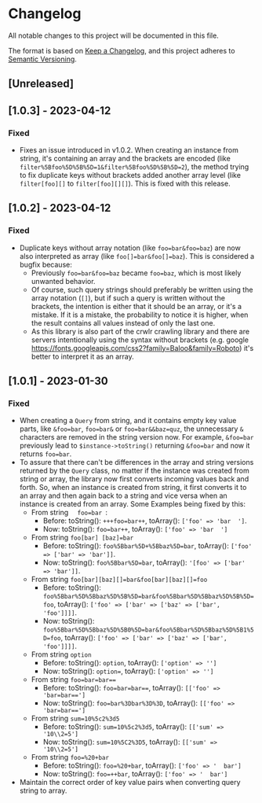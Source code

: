 # Changelog

All notable changes to this project will be documented in this file.

The format is based on [Keep a Changelog](https://keepachangelog.com/en/1.0.0/),
and this project adheres to [Semantic Versioning](https://semver.org/spec/v2.0.0.html).

## [Unreleased]

## [1.0.3] - 2023-04-12
### Fixed
- Fixes an issue introduced in v1.0.2. When creating an instance from string, it's containing an array and the brackets are encoded (like `filter%5Bfoo%5D%5B%5D=1&filter%5Bfoo%5D%5B%5D=2`), the method trying to fix duplicate keys without brackets added another array level (like `filter[foo][]` to `filter[foo][][]`). This is fixed with this release.

## [1.0.2] - 2023-04-12
### Fixed
- Duplicate keys without array notation (like `foo=bar&foo=baz`) are now also interpreted as array (like `foo[]=bar&foo[]=baz`). This is considered a bugfix because:
  - Previously `foo=bar&foo=baz` became `foo=baz`, which is most likely unwanted behavior.
  - Of course, such query strings should preferably be written using the array notation (`[]`), but if such a query is written without the brackets, the intention is either that it should be an array, or it's a mistake. If it is a mistake, the probability to notice it is higher, when the result contains all values instead of only the last one.
  - As this library is also part of the crwlr crawling library and there are servers intentionally using the syntax without brackets (e.g. google https://fonts.googleapis.com/css2?family=Baloo&family=Roboto) it's better to interpret it as an array.

## [1.0.1] - 2023-01-30
### Fixed
- When creating a `Query` from string, and it contains empty key value parts, like `&foo=bar`, `foo=bar&` or `foo=bar&&baz=quz`, the unnecessary `&` characters are removed in the string version now. For example, `&foo=bar` previously lead to `$instance->toString()` returning `&foo=bar` and now it returns `foo=bar`.
- To assure that there can't be differences in the array and string versions returned by the `Query` class, no matter if the instance was created from string or array, the library now first converts incoming values back and forth. So, when an instance is created from string, it first converts it to an array and then again back to a string and vice versa when an instance is created from an array. Some Examples being fixed by this:
  - From string `   foo=bar  `:
    - Before: toString(): `+++foo=bar++`, toArray(): `['foo' => 'bar  ']`.
    - Now: toString(): `foo=bar++`, toArray(): `['foo' => 'bar  ']`
  - From string `foo[bar] [baz]=bar`
    - Before: toString(): `foo%5Bbar%5D+%5Bbaz%5D=bar`, toArray(): `['foo' => ['bar' => 'bar']]`.
    - Now: toString(): `foo%5Bbar%5D=bar`, toArray(): `'[foo' => ['bar' => 'bar']]`.
  - From string `foo[bar][baz][]=bar&foo[bar][baz][]=foo`
    - Before: toString(): `foo%5Bbar%5D%5Bbaz%5D%5B%5D=bar&foo%5Bbar%5D%5Bbaz%5D%5B%5D=foo`, toArray(): `['foo' => ['bar' => ['baz' => ['bar', 'foo']]]]`.
    - Now: toString(): `foo%5Bbar%5D%5Bbaz%5D%5B0%5D=bar&foo%5Bbar%5D%5Bbaz%5D%5B1%5D=foo`, toArray(): `['foo' => ['bar' => ['baz' => ['bar', 'foo']]]]`.
  - From string `option`
    - Before: toString(): `option`, toArray(): `['option' => '']`
    - Now: toString(): `option=`, toArray(): `['option' => '']`
  - From string `foo=bar=bar==`
    - Before: toString(): `foo=bar=bar==`, toArray(): `[['foo' => 'bar=bar==']`
    - Now: toString(): `foo=bar%3Dbar%3D%3D`, toArray(): `[['foo' => 'bar=bar==']`
  - From string `sum=10%5c2%3d5`
    - Before: toString(): `sum=10%5c2%3d5`, toArray(): `[['sum' => '10\\2=5']`
    - Now: toString(): `sum=10%5C2%3D5`, toArray(): `[['sum' => '10\\2=5']`
  - From string `foo=%20+bar`
    - Before: toString(): `foo=%20+bar`, toArray(): `['foo' => '  bar']`
    - Now: toString(): `foo=++bar`, toArray(): `['foo' => '  bar']`
- Maintain the correct order of key value pairs when converting query string to array.
